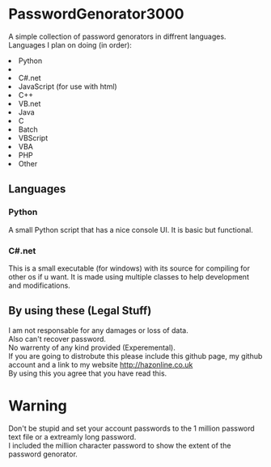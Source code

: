 # PasswordGenorator3000
A simple collection of password genorators in diffrent languages.
Languages I plan on doing (in order):

  <li>Python<li>
  <li>C#.net</li>
  <li>JavaScript (for use with html)</li>
  <li>C++</li>
  <li>VB.net</li>  
  <li>Java</li>
  <li>C</li>
  <li>Batch</li>
  <li>VBScript</li>
  <li>VBA</li>
  <li>PHP</li>
  <li>Other</li>

## Languages
### Python
A small Python script that has a nice console UI. It is basic but functional.
### C#.net
This is a small executable (for windows) with its source for compiling for other os if u want. It is made using multiple classes to help development and modifications.
## By using these (Legal Stuff)
I am not responsable for any damages or loss of data.<br/>
Also can't recover password.<br/>
No warrenty of any kind provided (Experemental).<br/>
If you are going to distrobute this please include this github page, my github account and a link to my website <a href="http://hazonline.co.uk">http://hazonline.co.uk</a><br/>
By using this you agree that you have read this.
# Warning
Don't be stupid and set your account passwords to the 1 million password text file or a extreamly long password.<br/>
I included the million character password to show the extent of the password genorator.

